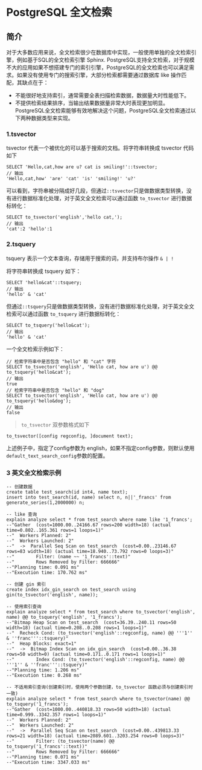 # PostgreSQL 全文检索
## 简介
对于大多数应用来说，全文检索很少在数据库中实现，一般使用单独的全文检索引擎，例如基于SQL的全文检索引擎 Sphinx. PostgreSQL支持全文检索，对于规模不大的应用如果不想搭建专门的索引引擎，PostgreSQL的全文检索也可以满足需求。如果没有使用专门的搜索引擎，大部分检索都需要通过数据库 like 操作匹配，其缺点在于：
- 不能很好地支持索引，通常需要全表扫描检索数据，数据量大时性能低下。
- 不提供检索结果排序，当输出结果数据量非常大时表现更加明显。
PostgreSQL全文检索能够有效地解决这个问题，PostgreSQL全文检索通过以下两种数据类型来实现。

### 1.tsvector
tsvector 代表一个被优化的可以基于搜索的文档。将字符串转换成 tsvector 代码如下
```
SELECT 'Hello,cat,how are u? cat is smiling!'::tsvector;
// 输出
'Hello,cat,how' 'are' 'cat' 'is' 'smiling!' 'u?'
```
可以看到，字符串被分隔成好几段，但通过`::tsvector`只是做数据类型转换，没有进行数据标准化处理，对于英文全文检索可以通过函数 `to_tsvector` 进行数据标转化：
```
SELECT to_tsvector('english','hello cat,');
// 输出
'cat':2 'hello':1
```

### 2.tsquery
tsquery 表示一个文本查询，存储用于搜索的词，并支持布尔操作 `& | !` 

将字符串转换成 tsquery 如下：
```
SELECT 'hello&cat'::tsquery;
// 输出
'hello' & 'cat'
```
但通过`::tsquery`只是做数据类型转换，没有进行数据标准化处理，对于英文全文检索可以通过函数 `to_tsquery` 进行数据标转化：
```
SELECT to_tsquery('hello&cat');
// 输出
'hello' & 'cat'
```

一个全文检索示例如下：
```
// 检索字符串中是否包含 "hello" 和 "cat" 字符
SELECT to_tsvector('english', 'Hello cat, how are u') @@ to_tsquery('hello&cat');
// 输出
true
// 检索字符串中是否包含 "hello" 和 "dog"
SELECT to_tsvector('english', 'Hello cat, how are u') @@ to_tsquery('hello&dog');
// 输出 
false
```

> `to_tsvector` 双参数格式如下
```
to_tsvector([config regconfig, ]document text);
```
上述例子中，指定了config参数为 english，如果不指定config参数，则默认使用`default_text_search_config`参数的配置。

### 3 英文全文检索示例

```
-- 创建数据
create table test_search(id int4, name text);
insert into test_search(id, name) select n, n||'_francs' from generate_series(1,2000000) n;

-- like 查询
explain analyze select * from test_search where name like '1_francs';
--"Gather  (cost=1000.00..24166.67 rows=200 width=18) (actual time=0.802..165.361 rows=1 loops=1)"
--"  Workers Planned: 2"
--"  Workers Launched: 2"
--"  ->  Parallel Seq Scan on test_search  (cost=0.00..23146.67 rows=83 width=18) (actual time=18.940..73.792 rows=0 loops=3)"
--"        Filter: (name ~~ '1_francs'::text)"
--"        Rows Removed by Filter: 666666"
--"Planning time: 0.091 ms"
--"Execution time: 170.762 ms"

-- 创建 gin 索引
create index idx_gin_search on test_search using gin(to_tsvector('english', name));

-- 使用索引查询
explain analyze select * from test_search where to_tsvector('english', name) @@ to_tsquery('english', '1_francs');
--"Bitmap Heap Scan on test_search  (cost=36.39..240.11 rows=50 width=18) (actual time=0.208..0.208 rows=1 loops=1)"
--"  Recheck Cond: (to_tsvector('english'::regconfig, name) @@ '''1'' & ''franc'''::tsquery)"
--"  Heap Blocks: exact=1"
--"  ->  Bitmap Index Scan on idx_gin_search  (cost=0.00..36.38 rows=50 width=0) (actual time=0.171..0.171 rows=1 loops=1)"
--"        Index Cond: (to_tsvector('english'::regconfig, name) @@ '''1'' & ''franc'''::tsquery)"
--"Planning time: 1.206 ms"
--"Execution time: 0.268 ms"

-- 不适用索引查询(创建索引时，使用两个参数创建，to_tsvector 函数必须与创建索引时一致)
explain analyze select * from test_search where to_tsvector(name) @@ to_tsquery('1_francs');
--"Gather  (cost=1000.00..440818.33 rows=50 width=18) (actual time=0.999..3342.357 rows=1 loops=1)"
--"  Workers Planned: 2"
--"  Workers Launched: 2"
--"  ->  Parallel Seq Scan on test_search  (cost=0.00..439813.33 rows=21 width=18) (actual time=2089.601..3203.254 rows=0 loops=3)"
--"        Filter: (to_tsvector(name) @@ to_tsquery('1_francs'::text))"
--"        Rows Removed by Filter: 666666"
--"Planning time: 0.071 ms"
--"Execution time: 3347.033 ms"

```